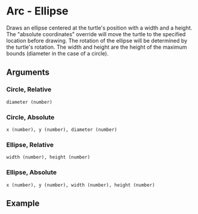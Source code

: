 # Arc - Ellipse

Draws an ellipse centered at the turtle's position with a width and a height. The "absolute coordinates" override will move the turtle to the specified location before drawing. The rotation of the ellipse will be determined by the turtle's rotation. The width and height are the height of the maximum bounds (diameter in the case of a circle).

## Arguments

### Circle, Relative

```diameter (number)```

### Circle, Absolute

```x (number), y (number), diameter (number)```

### Ellipse, Relative

```width (number), height (number)```

### Ellipse, Absolute

```x (number), y (number), width (number), height (number)```

## Example

<editor :code='`
mov 30 30.
arc 50.
arc -30 -30 50 70.
`' 
:code-wordier="`
Move thirty to thirty!
The arch is fifty years old!
March sub thirty. Then sub thirty. Fifty then seventy!
`"
output-method='canvas'></editor>